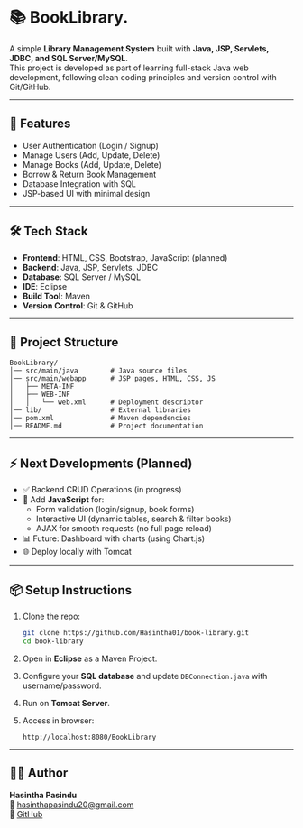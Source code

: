 # 📚 BookLibrary.

A simple **Library Management System** built with **Java, JSP, Servlets, JDBC, and SQL Server/MySQL**.  
This project is developed as part of learning full-stack Java web development, following clean coding principles and version control with Git/GitHub.

---

## 🚀 Features
- User Authentication (Login / Signup)
- Manage Users (Add, Update, Delete)
- Manage Books (Add, Update, Delete)
- Borrow & Return Book Management
- Database Integration with SQL
- JSP-based UI with minimal design

---

## 🛠️ Tech Stack
- **Frontend**: HTML, CSS, Bootstrap, JavaScript (planned)
- **Backend**: Java, JSP, Servlets, JDBC
- **Database**: SQL Server / MySQL
- **IDE**: Eclipse
- **Build Tool**: Maven
- **Version Control**: Git & GitHub

---

## 📂 Project Structure
```
BookLibrary/
│── src/main/java        # Java source files
│── src/main/webapp      # JSP pages, HTML, CSS, JS
│   ├── META-INF
│   ├── WEB-INF
│   │   └── web.xml      # Deployment descriptor
│── lib/                 # External libraries
│── pom.xml              # Maven dependencies
│── README.md            # Project documentation
```

---

## ⚡ Next Developments (Planned)
- ✅ Backend CRUD Operations (in progress)  
- 🔄 Add **JavaScript** for:
  - Form validation (login/signup, book forms)
  - Interactive UI (dynamic tables, search & filter books)
  - AJAX for smooth requests (no full page reload)
- 📊 Future: Dashboard with charts (using Chart.js)
- 🌐 Deploy locally with Tomcat

---

## 📦 Setup Instructions
1. Clone the repo:
   ```bash
   git clone https://github.com/Hasintha01/book-library.git
   cd book-library
   ```

2. Open in **Eclipse** as a Maven Project.  

3. Configure your **SQL database** and update `DBConnection.java` with username/password.  

4. Run on **Tomcat Server**.  

5. Access in browser:
   ```
   http://localhost:8080/BookLibrary
   ```

---

## 👨‍💻 Author
**Hasintha Pasindu**  
📧 hasinthapasindu20@gmail.com  
🔗 [GitHub](https://github.com/Hasintha01)  
